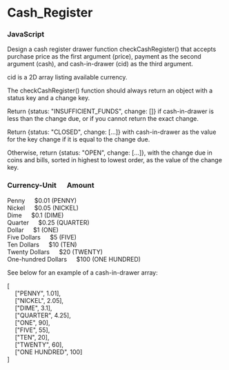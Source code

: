# Cash_Register
### JavaScript


Design a cash register drawer function checkCashRegister() that accepts purchase price as the first argument (price), payment as the second argument (cash), and cash-in-drawer (cid) as the third argument.  

cid is a 2D array listing available currency.  
  
The checkCashRegister() function should always return an object with a status key and a change key.  
  
Return {status: "INSUFFICIENT_FUNDS", change: []} if cash-in-drawer is less than the change due, or if you cannot return the exact change.  
  
Return {status: "CLOSED", change: [...]} with cash-in-drawer as the value for the key change if it is equal to the change due.  
  
Otherwise, return {status: "OPEN", change: [...]}, with the change due in coins and bills, sorted in highest to lowest order, as the value of the change key.  
  
### Currency-Unit	&emsp; Amount  
Penny &emsp;	$0.01 (PENNY)  
Nickel &emsp;	$0.05 (NICKEL)  
Dime &emsp;	$0.1 (DIME)  
Quarter &emsp;	$0.25 (QUARTER)  
Dollar &emsp;	$1 (ONE)  
Five Dollars &emsp;	$5 (FIVE)  
Ten Dollars &emsp;	$10 (TEN)  
Twenty Dollars &emsp;	$20 (TWENTY)  
One-hundred Dollars &emsp;	$100 (ONE HUNDRED)  
  
See below for an example of a cash-in-drawer array:  
  
[  
&emsp;  ["PENNY", 1.01],  
&emsp;  ["NICKEL", 2.05],  
&emsp;  ["DIME", 3.1],  
&emsp;  ["QUARTER", 4.25],  
&emsp;  ["ONE", 90],  
&emsp;  ["FIVE", 55],  
&emsp;  ["TEN", 20],  
&emsp;  ["TWENTY", 60],  
&emsp;  ["ONE HUNDRED", 100]  
]
